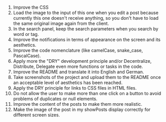 1. Improve the CSS
2. Load the image to the input of this one when you edit a post because currently this one doesn't receive anything, so you don't have to load the same original image again from the client.
3. In the search panel, keep the search parameters when you search by word or tag.
4. Improve the notifications in terms of appearance on the screen and its aesthetics.
5. Improve the code nomenclature (like camelCase, snake_case, PascalCase).
6. Apply more the "DRY" development principle and/or Decentralize, Distribute, Delegate even more functions or tasks in the code.
7. Improve the README and translate it into English and German.
8. Take screenshots of the project and upload them to the README once an acceptable level of aesthetics has been reached.
9. Apply the DRY principle for links to CSS files in HTML files.
10. Do not allow the user to make more than one click on a button to avoid problems of duplicates or null elements.
11. Improve the content of the posts to make them more realistic.
12. Make the image of the post in my showPosts display correctly for different screen sizes.
